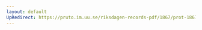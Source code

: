 ```yaml
---
layout: default
UpRedirect: https://pruto.im.uu.se/riksdagen-records-pdf/1867/prot-1867--fk--309/prot-1867--fk--309_044.pdf
---
```

